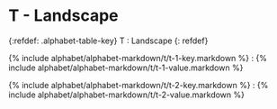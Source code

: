  <div data-role="collapsible" data-inset="false" markdown="1">
 <h1 class="cart-collapsible-div">T - Landscape</h1>

{:refdef: .alphabet-table-key}
T
: Landscape
{: refdef}

{% include alphabet/alphabet-markdown/t/t-1-key.markdown %}
: {% include alphabet/alphabet-markdown/t/t-1-value.markdown %}

{% include alphabet/alphabet-markdown/t/t-2-key.markdown %}
: {% include alphabet/alphabet-markdown/t/t-2-value.markdown %}



</div>
